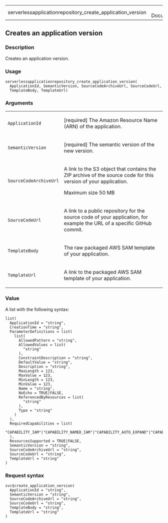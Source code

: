 <table style="width: 100%;">
<tbody>
<tr class="odd">
<td>serverlessapplicationrepository_create_application_version</td>
<td style="text-align: right;">R Documentation</td>
</tr>
</tbody>
</table>

## Creates an application version

### Description

Creates an application version.

### Usage

    serverlessapplicationrepository_create_application_version(
      ApplicationId, SemanticVersion, SourceCodeArchiveUrl, SourceCodeUrl,
      TemplateBody, TemplateUrl)

### Arguments

<table>
<colgroup>
<col style="width: 35%" />
<col style="width: 65%" />
</colgroup>
<tbody>
<tr class="odd">
<td><code
id="serverlessapplicationrepository_create_application_version_:_ApplicationId">ApplicationId</code></td>
<td><p>[required] The Amazon Resource Name (ARN) of the
application.</p></td>
</tr>
<tr class="even">
<td><code
id="serverlessapplicationrepository_create_application_version_:_SemanticVersion">SemanticVersion</code></td>
<td><p>[required] The semantic version of the new version.</p></td>
</tr>
<tr class="odd">
<td><code
id="serverlessapplicationrepository_create_application_version_:_SourceCodeArchiveUrl">SourceCodeArchiveUrl</code></td>
<td><p>A link to the S3 object that contains the ZIP archive of the
source code for this version of your application.</p>
<p>Maximum size 50 MB</p></td>
</tr>
<tr class="even">
<td><code
id="serverlessapplicationrepository_create_application_version_:_SourceCodeUrl">SourceCodeUrl</code></td>
<td><p>A link to a public repository for the source code of your
application, for example the URL of a specific GitHub commit.</p></td>
</tr>
<tr class="odd">
<td><code
id="serverlessapplicationrepository_create_application_version_:_TemplateBody">TemplateBody</code></td>
<td><p>The raw packaged AWS SAM template of your application.</p></td>
</tr>
<tr class="even">
<td><code
id="serverlessapplicationrepository_create_application_version_:_TemplateUrl">TemplateUrl</code></td>
<td><p>A link to the packaged AWS SAM template of your
application.</p></td>
</tr>
</tbody>
</table>

### Value

A list with the following syntax:

    list(
      ApplicationId = "string",
      CreationTime = "string",
      ParameterDefinitions = list(
        list(
          AllowedPattern = "string",
          AllowedValues = list(
            "string"
          ),
          ConstraintDescription = "string",
          DefaultValue = "string",
          Description = "string",
          MaxLength = 123,
          MaxValue = 123,
          MinLength = 123,
          MinValue = 123,
          Name = "string",
          NoEcho = TRUE|FALSE,
          ReferencedByResources = list(
            "string"
          ),
          Type = "string"
        )
      ),
      RequiredCapabilities = list(
        "CAPABILITY_IAM"|"CAPABILITY_NAMED_IAM"|"CAPABILITY_AUTO_EXPAND"|"CAPABILITY_RESOURCE_POLICY"
      ),
      ResourcesSupported = TRUE|FALSE,
      SemanticVersion = "string",
      SourceCodeArchiveUrl = "string",
      SourceCodeUrl = "string",
      TemplateUrl = "string"
    )

### Request syntax

    svc$create_application_version(
      ApplicationId = "string",
      SemanticVersion = "string",
      SourceCodeArchiveUrl = "string",
      SourceCodeUrl = "string",
      TemplateBody = "string",
      TemplateUrl = "string"
    )
